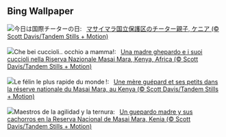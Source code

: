 ## Bing Wallpaper
![](https://www.bing.com/th?id=OHR.CheetahDay_JA-JP9363476313_UHD.jpg&w=1000)今日は国際チーターの日:&nbsp;&ensp;[マサイマラ国立保護区のチーター親子, ケニア (© Scott Davis/Tandem Stills + Motion)](https://www.bing.com/th?id=OHR.CheetahDay_JA-JP9363476313_UHD.jpg)
<br><br/>
![](https://www.bing.com/th?id=OHR.CheetahDay_IT-IT4081105352_UHD.jpg&w=1000)Che bei cuccioli.. occhio a mamma!:&nbsp;&ensp;[Una madre ghepardo e i suoi cuccioli nella Riserva Nazionale Masai Mara, Kenya, Africa (© Scott Davis/Tandem Stills + Motion)](https://www.bing.com/th?id=OHR.CheetahDay_IT-IT4081105352_UHD.jpg)
<br><br/>
![](https://www.bing.com/th?id=OHR.CheetahDay_FR-FR9981866703_UHD.jpg&w=1000)Le félin le plus rapide du monde !:&nbsp;&ensp;[Une mère guépard et ses petits dans la réserve nationale du Masai Mara, au Kenya (© Scott Davis/Tandem Stills + Motion)](https://www.bing.com/th?id=OHR.CheetahDay_FR-FR9981866703_UHD.jpg)
<br><br/>
![](https://www.bing.com/th?id=OHR.CheetahDay_ES-ES3203875908_UHD.jpg&w=1000)Maestros de la agilidad y la ternura:&nbsp;&ensp;[Un guepardo madre y sus cachorros en la Reserva Nacional de Masai Mara, Kenia (© Scott Davis/Tandem Stills + Motion)](https://www.bing.com/th?id=OHR.CheetahDay_ES-ES3203875908_UHD.jpg)
<br><br/>
